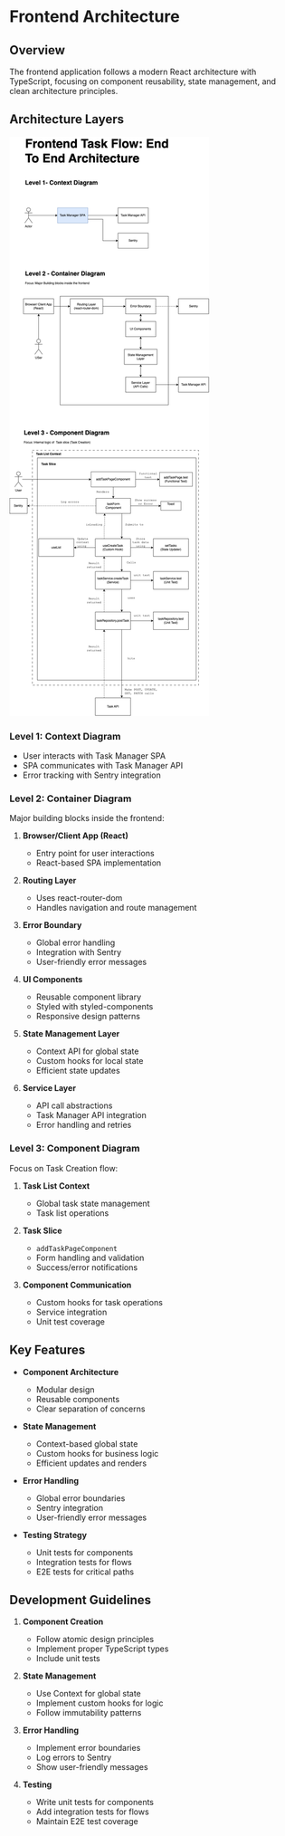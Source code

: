 # Frontend Architecture

## Overview

The frontend application follows a modern React architecture with TypeScript, focusing on component reusability, state management, and clean architecture principles.

## Architecture Layers

![Frontend Architecture](../docs/images/Task-frontend-diagram.drawio.png)

### Level 1: Context Diagram

- User interacts with Task Manager SPA
- SPA communicates with Task Manager API
- Error tracking with Sentry integration

### Level 2: Container Diagram

Major building blocks inside the frontend:

1. **Browser/Client App (React)**

   - Entry point for user interactions
   - React-based SPA implementation

2. **Routing Layer**

   - Uses react-router-dom
   - Handles navigation and route management

3. **Error Boundary**

   - Global error handling
   - Integration with Sentry
   - User-friendly error messages

4. **UI Components**

   - Reusable component library
   - Styled with styled-components
   - Responsive design patterns

5. **State Management Layer**

   - Context API for global state
   - Custom hooks for local state
   - Efficient state updates

6. **Service Layer**
   - API call abstractions
   - Task Manager API integration
   - Error handling and retries

### Level 3: Component Diagram

Focus on Task Creation flow:

1. **Task List Context**

   - Global task state management
   - Task list operations

2. **Task Slice**

   - `addTaskPageComponent`
   - Form handling and validation
   - Success/error notifications

3. **Component Communication**
   - Custom hooks for task operations
   - Service integration
   - Unit test coverage

## Key Features

- **Component Architecture**

  - Modular design
  - Reusable components
  - Clear separation of concerns

- **State Management**

  - Context-based global state
  - Custom hooks for business logic
  - Efficient updates and renders

- **Error Handling**

  - Global error boundaries
  - Sentry integration
  - User-friendly error messages

- **Testing Strategy**
  - Unit tests for components
  - Integration tests for flows
  - E2E tests for critical paths

## Development Guidelines

1. **Component Creation**

   - Follow atomic design principles
   - Implement proper TypeScript types
   - Include unit tests

2. **State Management**

   - Use Context for global state
   - Implement custom hooks for logic
   - Follow immutability patterns

3. **Error Handling**

   - Implement error boundaries
   - Log errors to Sentry
   - Show user-friendly messages

4. **Testing**
   - Write unit tests for components
   - Add integration tests for flows
   - Maintain E2E test coverage
